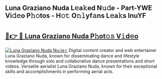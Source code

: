 ## Luna Graziano Nuda L𝚎a𝚔ed N𝚞𝚍e - Part-YWE Vi𝚍𝚎o P𝚑𝚘tos - H𝚘𝚝 O𝚗𝚕yf𝚊ns L𝚎a𝚔s InuYF

# <h2><a href="http://kf42zx5.oniu.top/?m=Luna+Graziano+Nuda">🔗👉 🔴 Luna Graziano Nuda P𝚑ot𝚘𝚜 V𝚒d𝚎o</a></h2>

[![Luna Graziano Nuda Nu𝚍e𝚜](https://i.imgur.com/0qMVB7G.gif)](http://kf42zx5.oniu.top/?m=Luna+Graziano+Nuda)
Digital content creator and web entertainer Luna Graziano Nuda, known for disseminating dance and lifestyle knowledge through solo and collaborative dance presentations and short videos. Versatile aerialist Luna Graziano Nuda, known for their exceptional skills and accomplishments in performing aerial acts.  
